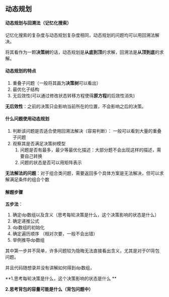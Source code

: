## 动态规划

#### 动态规划与回溯法（记忆化搜索）

记忆化搜索的复杂度与动态规划复杂度相同，动态规划的问题均可以用回溯法解决。

将其看作为一颗**决策树**的话，动态规划是**从底到顶**的求解，回溯法是**从顶到底**的求解。



#### 动态规划的特点

1. 重叠子问题（一般将其画为**决策树**可以看出）
2. 最优化子结构
3. 无后效性(可以通过修改状态转移方程使得**原方程**的后效性消失)

**无后效性**：之前的决策只会影响当前所在的位置，不会影响之后的决策。



#### 什么问题使用动态规划

1. 判断该问题是否适合使用回溯法解决（容易判断）： 一般可以看到大量的重叠子问题
2. 观察其是否满足决策树模型
   1.    问题是否有最多，最少等最优化描述：大部分题不会出现这样的描述，需要自己转换
   2.   问题的状态是否可以用矩阵表示

**无法解法的问题**：对于组合类问题，需要返回多个具体方案是无法解决，但可以求解满足条件的组合个数



#### 解题步骤

**五步法**：

1. 确定dp数组以及含义（思考每轮决策是什么，这个决策影响的状态是什么）
2. 确定递推公式
3. dp数组的初始化
4. 确定遍历顺序 （相对次要，一般不会出错）
5. 举例推导dp数组

其中第一步并不简单，许多问题较为隐晦无法直接看出含义，尤其是对于01背包问题。

并且代码随想录并没有讲解如何得到dp数组，

**1.思考每轮决策是什么，这个决策影响的状态是什么 **

**2.思考背包的容量可能是什么（背包问题中）**